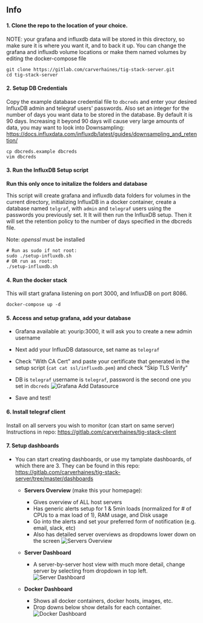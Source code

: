 ## Info

#### 1. Clone the repo to the location of your choice.
NOTE: your grafana and influxdb data will be stored in this directory, so make sure it is where you want it, and to back it up. You can change the grafana and influxdb volume locations or make them named volumes by editing the docker-compose file
```
git clone https://gitlab.com/carverhaines/tig-stack-server.git
cd tig-stack-server
```


#### 2. Setup DB Credentials
Copy the example database credential file to `dbcreds` and enter your desired InfluxDB admin and telegraf users' passwords. Also set an integer for the number of days you want data to be stored in the database. By default it is 90 days. Increasing it beyond 90 days will cause very large amounts of data, you may want to look into Downsampling: https://docs.influxdata.com/influxdb/latest/guides/downsampling_and_retention/
```
cp dbcreds.example dbcreds
vim dbcreds
```

#### 3. Run the InfluxDB Setup script
**Run this only once to initalize the folders and database**

This script will create grafana and influxdb data folders for volumes in the current directory, initializing InfluxDB in a docker container, create a database named `telgraf`, with `admin` and `telegraf` users using the passwords you previously set. It
It will then run the InfluxDB setup. Then it will set the retention policy to the number of days specified in the dbcreds file.

Note: *openssl* must be installed
```
# Run as sudo if not root:
sudo ./setup-influxdb.sh
# OR run as root:
./setup-influxdb.sh
```

#### 4. Run the docker stack
This will start grafana listening on port 3000, and InfluxDB on port 8086.
```
docker-compose up -d
```

#### 5. Access and setup grafana, add your database
* Grafana available at: yourip:3000, it will ask you to create a new admin username
* Next add your InfluxDB datasource, set name as `telegraf`
* Check "With CA Cert" and paste your certificate that generated in the setup script (`cat cat ssl/influxdb.pem`) and check "Skip TLS Verify"
* DB is `telegraf` username is `telegraf`, password is the second one you set in `dbcreds`
![Grafana Add Datasource](https://gitlab.com/uploads/-/system/personal_snippet/1886760/03299766942173c25e1945ada377fd0f/Capture0.JPG)


* Save and test!

#### 6. Install telegraf client
Install on all servers you wish to monitor (can start on same server)
Instructions in repo:
https://gitlab.com/carverhaines/tig-stack-client


#### 7. Setup dashboards
* You can start creating dashboards, or use my tamplate dashboards, of which there are 3. They can be found in this repo: https://gitlab.com/carverhaines/tig-stack-server/tree/master/dashboards

  * **Servers Overview** (make this your homepage):
    * Gives overview of ALL host servers
    * Has generic alerts setup for 1 & 5min loads (normalized for # of CPUs to a max load of 1), RAM usage, and Disk usage
    * Go into the alerts and set your preferred form of notification (e.g. email, slack, etc)
    * Also has detailed server overviews as dropdowns lower down on the screen
    ![Servers Overview](https://gitlab.com/uploads/-/system/personal_snippet/1886760/413bb8dd9428650bdfca0891edc61997/Capture1.JPG)


  * **Server Dashboard**
    * A server-by-server host view with much more detail, change server by selecting from dropdown in top left.
    ![Server Dashboard](https://gitlab.com/uploads/-/system/personal_snippet/1886760/2721114b14bd2c42549df16d883c8f0f/Capture2.JPG)


  * **Docker Dashboard**
    * Shows all docker containers, docker hosts, images, etc.
    * Drop downs below show details for each container.
    ![Docker Dashboard](https://gitlab.com/uploads/-/system/personal_snippet/1886760/678155ee257e67b29b1eba4b0d942894/Capture3.JPG)

    
